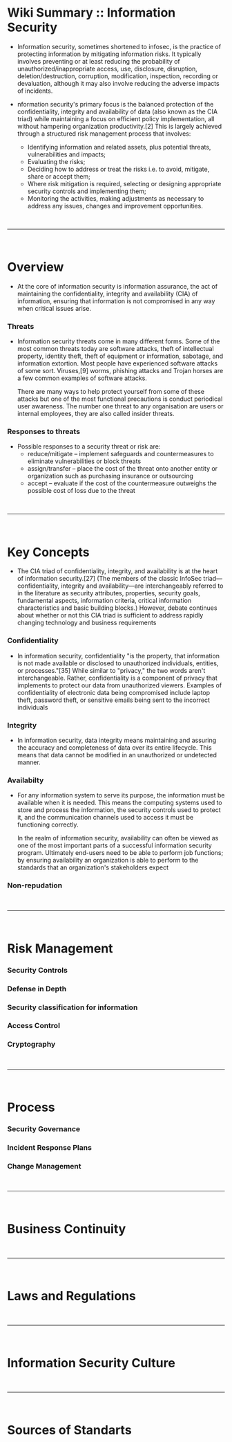 # Wiki Summary :: Information Security

- Information security, sometimes shortened to infosec, is the practice of protecting information by mitigating information risks.  It typically involves preventing or at least reducing the probability of unauthorized/inappropriate access, use, disclosure, disruption, deletion/destruction, corruption, modification, inspection, recording or devaluation, although it may also involve reducing the adverse impacts of incidents.

- nformation security's primary focus is the balanced protection of the confidentiality, integrity and availability of data (also known as the CIA triad) while maintaining a focus on efficient policy implementation, all without hampering organization productivity.[2] This is largely achieved through a structured risk management process that involves:
  - Identifying information and related assets, plus potential threats, vulnerabilities and impacts;
  - Evaluating the risks;
  - Deciding how to address or treat the risks i.e. to avoid, mitigate, share or accept them;
  - Where risk mitigation is required, selecting or designing appropriate security controls and implementing them;
  - Monitoring the activities, making adjustments as necessary to address any issues, changes and improvement opportunities.

<br>

---

<br>

# Overview

- At the core of information security is information assurance, the act of maintaining the confidentiality, integrity and availability (CIA) of information, ensuring that information is not compromised in any way when critical issues arise.

### Threats

- Information security threats come in many different forms. Some of the most common threats today are software attacks, theft of intellectual property, identity theft, theft of equipment or information, sabotage, and information extortion. Most people have experienced software attacks of some sort. Viruses,[9] worms, phishing attacks and Trojan horses are a few common examples of software attacks.

  There are many ways to help protect yourself from some of these attacks but one of the most functional precautions is conduct periodical user awareness. The number one threat to any organisation are users or internal employees, they are also called insider threats.

### Responses to threats

- Possible responses to a security threat or risk are:
  - reduce/mitigate – implement safeguards and countermeasures to eliminate vulnerabilities or block threats
  - assign/transfer – place the cost of the threat onto another entity or organization such as purchasing insurance or outsourcing
  - accept – evaluate if the cost of the countermeasure outweighs the possible cost of loss due to the threat

<br>

---

<br>

# Key Concepts

- The CIA triad of confidentiality, integrity, and availability is at the heart of information security.[27] (The members of the classic InfoSec triad—confidentiality, integrity and availability—are interchangeably referred to in the literature as security attributes, properties, security goals, fundamental aspects, information criteria, critical information characteristics and basic building blocks.) However, debate continues about whether or not this CIA triad is sufficient to address rapidly changing technology and business requirements

### Confidentiality

- In information security, confidentiality "is the property, that information is not made available or disclosed to unauthorized individuals, entities, or processes."[35] While similar to "privacy," the two words aren't interchangeable. Rather, confidentiality is a component of privacy that implements to protect our data from unauthorized viewers. Examples of confidentiality of electronic data being compromised include laptop theft, password theft, or sensitive emails being sent to the incorrect individuals

### Integrity

- In information security, data integrity means maintaining and assuring the accuracy and completeness of data over its entire lifecycle. This means that data cannot be modified in an unauthorized or undetected manner. 

### Availabilty

- For any information system to serve its purpose, the information must be available when it is needed. This means the computing systems used to store and process the information, the security controls used to protect it, and the communication channels used to access it must be functioning correctly.

  In the realm of information security, availability can often be viewed as one of the most important parts of a successful information security program. Ultimately end-users need to be able to perform job functions; by ensuring availability an organization is able to perform to the standards that an organization's stakeholders expect

### Non-repudation

<br>

---

<br>

# Risk Management

### Security Controls

### Defense in Depth

### Security classification for information

### Access Control 

### Cryptography

<br>

---

<br>

# Process

### Security Governance

### Incident Response Plans

### Change Management

<br>

---

<br>

# Business Continuity

<br>

---

<br>

# Laws and Regulations

<br>

---

<br>

# Information Security Culture

<br>

---

<br>

# Sources of Standarts










